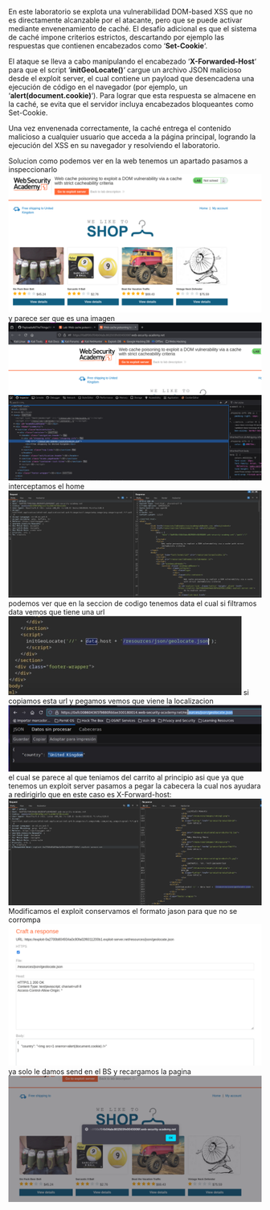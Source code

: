 En este laboratorio se explota una vulnerabilidad DOM-based XSS que no es directamente alcanzable por el atacante, pero que se puede activar mediante envenenamiento de caché. El desafío adicional es que el sistema de caché impone criterios estrictos, descartando por ejemplo las respuestas que contienen encabezados como ‘**Set-Cookie**‘.

El ataque se lleva a cabo manipulando el encabezado ‘**X-Forwarded-Host**‘ para que el script ‘**initGeoLocate()**‘ cargue un archivo JSON malicioso desde el exploit server, el cual contiene un payload que desencadena una ejecución de código en el navegador (por ejemplo, un ‘**alert(document.cookie)**‘). Para lograr que esta respuesta se almacene en la caché, se evita que el servidor incluya encabezados bloqueantes como Set-Cookie.

Una vez envenenada correctamente, la caché entrega el contenido malicioso a cualquier usuario que acceda a la página principal, logrando la ejecución del XSS en su navegador y resolviendo el laboratorio.

Solucion
como podemos ver en la web tenemos un apartado pasamos a inspeccionarlo
![Pasted_image_20250821223738.png](Imagenes/Pasted_image_20250821223738.png)
y parece ser que es una imagen
![Pasted_image_20250821223842.png](Imagenes/Pasted_image_20250821223842.png)
interceptamos el home
![Pasted_image_20250821224005.png](Imagenes/Pasted_image_20250821224005.png)
podemos ver que en la seccion de codigo tenemos data el cual si filtramos data vemos que tiene una url
![Pasted_image_20250821224148.png](Imagenes/Pasted_image_20250821224148.png)
si copiamos esta url y pegamos
vemos que viene la localizacion
![Pasted_image_20250821224238.png](Imagenes/Pasted_image_20250821224238.png)
el cual se parece al que teniamos del carrito al principio
asi que ya que tenemos un exploit server pasamos a pegar la cabecera la cual nos ayudara a redirigirlo que en este caso es X-Forward-host:
![Pasted_image_20250821225311.png](Imagenes/Pasted_image_20250821225311.png)
Modificamos el exploit conservamos el formato jason para que no se corrompa
![Pasted_image_20250821225328.png](Imagenes/Pasted_image_20250821225328.png)
ya solo le damos send en el BS y recargamos la pagina
![Pasted_image_20250821225404.png](Imagenes/Pasted_image_20250821225404.png)

